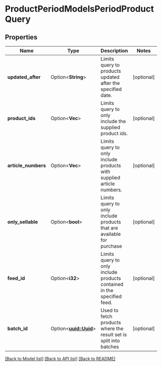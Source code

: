 # ProductPeriodModelsPeriodProductQuery

## Properties

Name | Type | Description | Notes
------------ | ------------- | ------------- | -------------
**updated_after** | Option<**String**> | Limits query to products updated after the specified date. | [optional]
**product_ids** | Option<**Vec<i32>**> | Limits query to only include the supplied product ids. | [optional]
**article_numbers** | Option<**Vec<String>**> | Limits query to only include products with supplied article numbers. | [optional]
**only_sellable** | Option<**bool**> | Limits query to only include products that are available for purchase | [optional]
**feed_id** | Option<**i32**> | Limits query to only include products contained in the specified feed. | [optional]
**batch_id** | Option<[**uuid::Uuid**](uuid::Uuid.md)> | Used to fetch products where the result set is split into batches | [optional]

[[Back to Model list]](../README.md#documentation-for-models) [[Back to API list]](../README.md#documentation-for-api-endpoints) [[Back to README]](../README.md)


